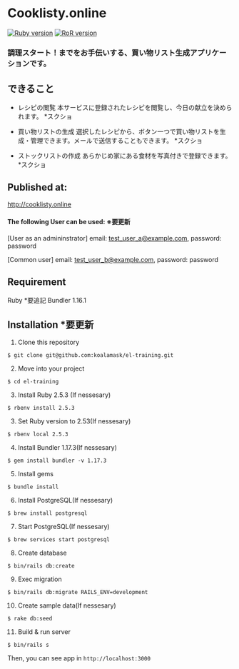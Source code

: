 # Cooklisty.online
[![Ruby version](https://img.shields.io/badge/Ruby-2.5.3-red.svg)]()
[![RoR version](https://img.shields.io/badge/Ruby%20on%20Rails-5.1.6-red.svg)]()

### 調理スタート！までをお手伝いする、買い物リスト生成アプリケーションです。

## できること
- レシピの閲覧
本サービスに登録されたレシピを閲覧し、今日の献立を決められます。
*スクショ

- 買い物リストの生成
選択したレシピから、ボタン一つで買い物リストを生成・管理できます。メールで送信することもできます。
*スクショ

- ストックリストの作成
あらかじめ家にある食材を写真付きで登録できます。
*スクショ

## Published at:
http://cooklisty.online

#### The following User can be used: ※要更新

[User as an admininstrator] email: test_user_a@example.com,  password: password

[Common user] email: test_user_b@example.com,  password: password
  

## Requirement
Ruby *要追記
Bundler 1.16.1

## Installation *要更新

1. Clone this repository
```
$ git clone git@github.com:koalamask/el-training.git
```

2. Move into your project
```
$ cd el-training
```

3. Install Ruby 2.5.3 (If nessesary) 
```
$ rbenv install 2.5.3
```

3. Set Ruby version to 2.53(If nessesary)
```
$ rbenv local 2.5.3
```

4. Install Bundler 1.17.3(If nessesary)
```
$ gem install bundler -v 1.17.3
```

5. Install gems
```
$ bundle install
```

6. Install PostgreSQL(If nessesary)
```
$ brew install postgresql
```

7. Start PostgreSQL(If nessesary)
```
$ brew services start postgresql
```

8. Create database
```
$ bin/rails db:create
```

9. Exec migration
```
$ bin/rails db:migrate RAILS_ENV=development
```

10. Create sample data(If nessesary)
```
$ rake db:seed
```

11. Build & run server
```
$ bin/rails s
```
Then, you can see app in `http://localhost:3000`
